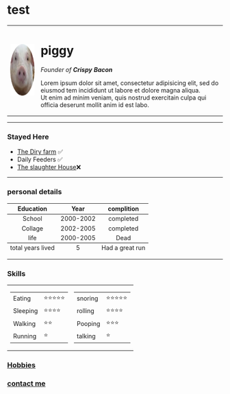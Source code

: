 # test
<!DOCTYPE html>
<html lang="en" dir="ltr">

<head>
  <meta charset="utf-8">
  <meta name="keywords" content="Resume,details,personal file">
  <meta name="author" content="Piggy">
  <meta name="viewport" content="width=device-width, initial-scale=1.0">
  <!--Facebook meta tag for shared url-->
  <meta property="og:image" content="images/pig-modified.png">
  <meta property="og:description" content="Basic website on self details about himself.
    The website also contains details of Mr. piggy and his achivements.">
  <meta property="og:title" content="piggy's personal website">
  <!--twitter meta tag for shared url-->
  <meta name="twitter:title" content="piggy's personal website">
  <!--icon meta tag-->
  <link rel="icon" href="images/pig-modified.png" type="image/x-icon">
  <title>piggy's personal website</title>
</head>

<body>
  <table cellspacing="20">
    <tr>
      <td><a title="piggy"><img src="images/pig-modified.png" alt="piggy's profile picture" download="piggy.png" height="120"></a></td>
      <td><h1>piggy</h1>
      <p><em>Founder of <strong>Crispy Bacon</strong></em></p>
      <p>
        Lorem ipsum dolor sit amet, consectetur adipisicing elit, sed do eiusmod tem
        incididunt ut labore et dolore magna aliqua.<br> Ut enim ad minim veniam,
        quis nostrud exercitain culpa qui officia deserunt mollit anim id est labo.
      </p></td>
    </tr>
  </table>



  <hr size="1" noshade>
  <h3>Stayed Here</h3>
  <ul>
    <li><a href="https://www.dairyfarmgroup.com/en-US/">
        The Diry farm</a> ✅</li>
    <li> Daily Feeders ✅</li>
    <li><a href="https://slaughterhousetucson.com/">The slaughter House</a>❌</li>
  </ul>
  <hr>
  <h3>personal details</h3>
  <table>
    <thead align='center'>
      <tr>
        <th>Education</th>
        <th>Year</th>
        <th>complition</th>
      </tr>
    </thead>
    <tbody align='center'>
      <tr>
        <td>School</td>
        <td>2000-2002</td>
        <td>completed</td>
      </tr>
      <tr>
        <td>Collage</td>
        <td>2002-2005</td>
        <td>completed</td>
      </tr>
      <tr>
        <td>life</td>
        <td>2000-2005</td>
        <td>Dead</td>
      </tr>
    </tbody>
    <tfoot align='center'>
      <tr>
        <td>total years lived</td>
        <td>5</td>
        <td>Had a great run</td>
      </tr>
    </tfoot>
  </table>
  </a>
  <hr>
  <h3>Skills</h3>
<table cellspacing="10">
  <tr>
    <td>
      <table cellspacing="10">
      <tr>
        <td>Eating</td>
        <td>⭐⭐⭐⭐⭐</td>
      </tr>
      <tr>
        <td>Sleeping</td>
        <td>⭐⭐⭐⭐</td>
      </tr>
      <tr>
        <td>Walking</td>
        <td>⭐⭐</td>
      </tr>
      <tr>
        <td>Running</td>
        <td>⭐</td>
      </tr>
    </table>
</td>
    <td>
      <table cellspacing="10">
      <tr>
        <td>snoring</td>
        <td>⭐⭐⭐⭐⭐</td>
      </tr>
      <tr>
        <td>rolling</td>
        <td>⭐⭐⭐⭐</td>
      </tr>
      <tr>
        <td>Pooping</td>
        <td>⭐⭐⭐</td>
      </tr>
      <tr>
        <td>talking</td>
        <td>⭐</td>
      </tr>
    </table>
</td>
  </tr>

</table>
<a href="hobbies.html">
  <h3>Hobbies</h3>
  <h3><a href="contact.html">contact me</a></h3>





</body>

</html>

